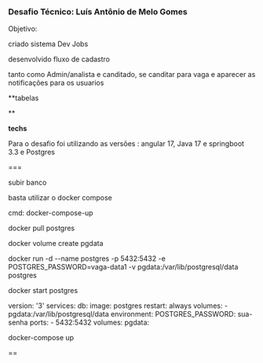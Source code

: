 ### Desafio Técnico: Luís Antônio de Melo Gomes

Objetivo:

criado sistema Dev Jobs

desenvolvido fluxo de cadastro

tanto como Admin/analista e canditado, se canditar para vaga e aparecer as notificações para os usuarios

\*\*tabelas

\*\*

**techs**

Para o desafio foi utilizando as versões : angular 17, Java 17 e springboot 3.3 e Postgres

===

subir banco

basta utilizar o docker compose

cmd: docker-compose-up

docker pull postgres

docker volume create pgdata

docker run -d --name postgres -p 5432:5432 -e POSTGRES_PASSWORD=vaga-data1 -v pgdata:/var/lib/postgresql/data postgres

docker start postgres

version: '3' services: db: image: postgres restart: always volumes: - pgdata:/var/lib/postgresql/data environment: POSTGRES_PASSWORD: sua-senha ports: - 5432:5432 volumes: pgdata:

docker-compose up

==
